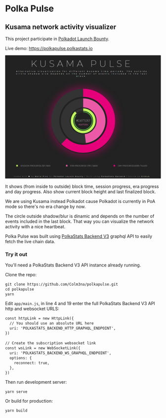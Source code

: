 # Polka Pulse

## Kusama network activity visualizer

This project participate in [Polkadot Launch Bounty](https://gitcoin.co/issue/Web3Foundation/build-polkadot/1/4391).

Live demo: https://polkapulse.polkastats.io

![Polka Pulse](public/polkapulse.png?raw=true "Polka Pulse")

It shows (from inside to outside) block time, session progress, era progress and day progress. Also show current block height and last finalized block.

We are using Kusama instead Polkadot cause Polkadot is currently in PoA mode so there's no era change by now.

The circle outside shadow/blur is dinamic and depends on the number of events included in the last block. That way you can visualize the network
activity with a nice heartbeat.

Polka Pulse was built using [PolkaStats Backend V3](https://github.com/Colm3na/polkastats-backend-v3) graphql API to easily fetch the live chain data.

### Try it out

You'll need a PolkaStats Backend V3 API instance already running.

Clone the repo:

```
git clone https://github.com/Colm3na/polkapulse.git
cd polkapulse
yarn
```

Edit `app/main.js`, in line 4 and 19 enter the full PolkaStats Backend V3 API http and websocket URLS:

```
const httpLink = new HttpLink({
  // You should use an absolute URL here
  uri: 'POLKASTATS_BACKEND_HTTP_GRAPHQL_ENDPOINT',
})

// Create the subscription websocket link
const wsLink = new WebSocketLink({
  uri: 'POLKASTATS_BACKEND_WS_GRAPHQL_ENDPOINT',
  options: {
    reconnect: true,
  },
})
```

Then run development server:

```
yarn serve
```

Or build for production:

```
yarn build
```
